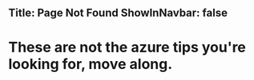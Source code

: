 Title: Page Not Found
ShowInNavbar: false
---
# These are not the azure tips you're looking for, move along.